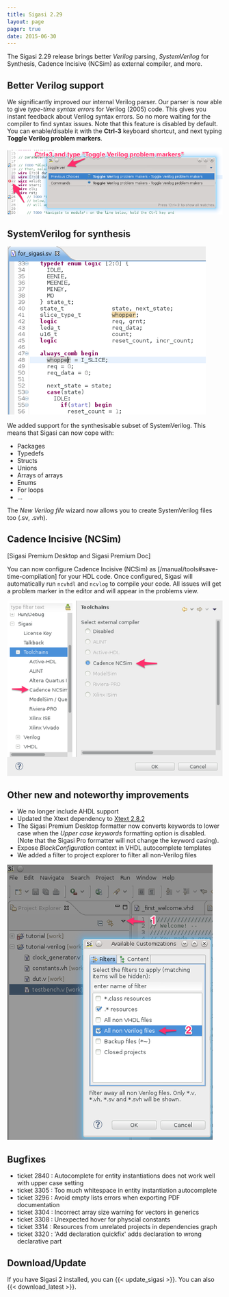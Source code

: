 ```yaml
---
title: Sigasi 2.29
layout: page
pager: true
date: 2015-06-30
---
```


The Sigasi 2.29 release brings better *Verilog* parsing, *SystemVerilog* for Synthesis, Cadence Incisive (NCSim) as external compiler, and more. 

## Better Verilog support

We significantly improved our internal Verilog parser. Our parser is now able to give *type-time syntax errors* for Verilog (2005) code. This gives you instant feedback about Verilog syntax errors. So no more waiting for the compiler to find syntax issues.
Note that this feature is disabled by default. You can enable/disable it with the **Ctrl-3** keyboard shortcut, and next typing **Toggle Verilog problem markers**.

![Toggle Verilog Markers](2.29/toggle-verilog-markers.png "Toggle Verilog Markers")

## SystemVerilog for synthesis

![SystemVerilog](2.29/systemverilog.png "SystemVerilog")

We added support for the synthesisable subset of SystemVerilog. This means that Sigasi can now cope with:
* Packages
* Typedefs
* Structs
* Unions
* Arrays of arrays
* Enums
* For loops
* ...

The *New Verilog file* wizard now allows you to create SystemVerilog files too (.sv, .svh).

## Cadence Incisive (NCSim) 
\[Sigasi Premium Desktop and Sigasi Premium Doc\]

You can now configure Cadence Incisive (NCSim) as [/manual/tools#save-time-compilation] for your HDL code. Once configured, Sigasi will automatically run `ncvhdl` and `ncvlog` to compile your code. All issues will get a problem marker in the editor and will appear in the problems view. 

![Cadence Incisive (NCSim) Toolchain Integration](2.29/ncsim-toolchain.png "Cadence Incisive (NCSim) Toolchain Integration")

## Other new and noteworthy improvements

* We no longer include AHDL support
* Updated the Xtext dependency to [Xtext 2.8.2](https://projects.eclipse.org/projects/modeling.tmf.xtext/releases/2.8.2)
* The Sigasi Premium Desktop formatter now converts keywords to lower case when the *Upper case keywords* formatting option is disabled. (Note that the Sigasi Pro formatter will not change the keyword casing).
* Expose *BlockConfiguration* context in VHDL autocomplete templates
* We added a filter to project explorer to filter all non-Verilog files

![Filter non-Verilog files](2.29/verilog-filter.png "Filter non-Verilog files")

## Bugfixes

* ticket 2840 : Autocomplete for entity instantiations does not work well with upper case setting
* ticket 3305 : Too much whitespace in entity instantiation autocomplete
* ticket 3296 : Avoid empty lists errors when exporting PDF documentation
* ticket 3304 : Incorrect array size warning for vectors in generics
* ticket 3308 : Unexpected hover for physcial constants
* ticket 3314 : Resources from unrelated projects in dependencies graph
* ticket 3320 : 'Add declaration quickfix' adds declaration to wrong declarative part

## Download/Update

If you have Sigasi 2 installed, you can {{< update_sigasi >}}. You can also {{< download_latest >}}.
